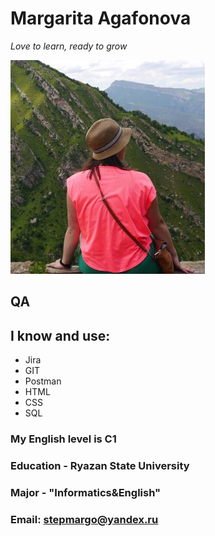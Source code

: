 # Margarita Agafonova
*Love to learn, ready to grow*

![MA](4512.jpg)
## QA
## I know and use:
+ Jira
+ GIT
+ Postman
+ HTML
+ CSS
+ SQL


### My English level is C1
### Education - Ryazan State University
### Major - "Informatics&English"




### Email: [stepmargo@yandex.ru](mailto:stepmargo@yandex.ru)